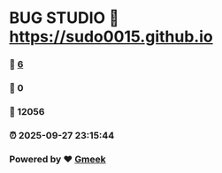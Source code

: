 # BUG STUDIO :link: https://sudo0015.github.io 
### :page_facing_up: [6](https://sudo0015.github.io/tag.html) 
### :speech_balloon: 0 
### :hibiscus: 12056 
### :alarm_clock: 2025-09-27 23:15:44 
### Powered by :heart: [Gmeek](https://github.com/Meekdai/Gmeek)
